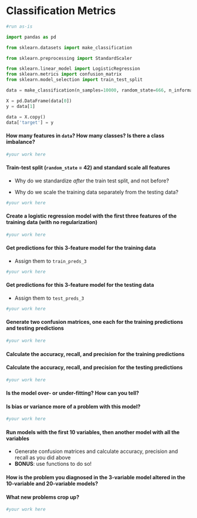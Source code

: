 
# Classification Metrics


```python
#run as-is

import pandas as pd

from sklearn.datasets import make_classification

from sklearn.preprocessing import StandardScaler

from sklearn.linear_model import LogisticRegression
from sklearn.metrics import confusion_matrix
from sklearn.model_selection import train_test_split

data = make_classification(n_samples=10000, random_state=666, n_informative=6)

X = pd.DataFrame(data[0])
y = data[1]

data = X.copy()
data['target'] = y
```

#### How many features in `data`?  How many classes?  Is there a class imbalance?


```python
#your work here
```

#### Train-test split (`random_state` = 42) and standard scale all features

  - Why do we standardize *after* the train test split, and not before?

  - Why do we scale the training data separately from the testing data?


```python
#your work here
```

#### Create a logistic regression model with the first three features of the training data (with no regularization)


```python
#your work here
```

#### Get predictions for this 3-feature model for the training data

- Assign them to `train_preds_3`


```python
#your work here
```

#### Get predictions for this 3-feature model for the testing data

- Assign them to `test_preds_3`


```python
#your work here
```

#### Generate two confusion matrices, one each for the training predictions and testing predictions


```python
#your work here
```

#### Calculate the accuracy, recall, and precision for the training predictions

#### Calculate the accuracy, recall, and precision for the testing predictions


```python
#your work here
```

#### Is the model over- or under-fitting?  How can you tell?

#### Is bias or variance more of a problem with this model?


```python
#your work here
```

#### Run models with the first 10 variables, then another model with all the variables
  - Generate confusion matrices and calculate accuracy, precision and recall as you did above
  - **BONUS**: use functions to do so!
  
#### How is the problem you diagnosed in the 3-variable model altered in the 10-variable and 20-variable models?

#### What new problems crop up?


```python
#your work here
```
